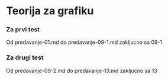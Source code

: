 # Teorija za grafiku

### Za prvi test
Od predavanje-01.md do predavanje-09-1.md zakljucno sa 09-1

### Za drugi test
Od predavanje-09-2.md do predavanje-13.md zakljucno sa 13